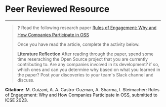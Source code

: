# Peer Reviewed Resource
---


> ❓ Read the following research paper [Rules of Engagement: Why and How Companies Participate in OSS](https://arxiv.org/pdf/2303.08266)
>
> Once you have read the article, complete the activity below.
> 
> **Literature Reflection**
> After reading through the paper, spend some time reseraching the Open Source project that you are currently contributing to.  Are any companies involved in its development?  if so, which ones and can you determine why based on what you learned in the paper? Post your discoveries to your team's Slack channel and discuss. 

**Citation:**:  M. Guizani, A. A. Castro-Guzman, A. Sharma, I. Steimacher: Rules of Engagement: Why and How Companies
Participate in OSS, submitted to ICSE 2023.
